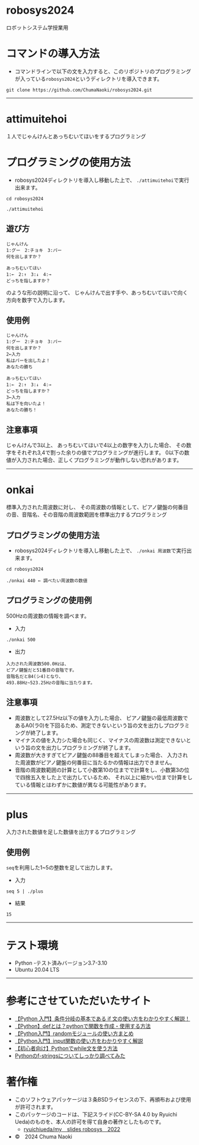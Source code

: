 # robosys2024
ロボットシステム学授業用

# コマンドの導入方法
- コマンドラインで以下の文を入力すると、このリポジトリのプログラミングが入っている`robosys2024`というディレクトリを導入できます。
```
git clone https://github.com/ChumaNaoki/robosys2024.git
```

****

# attimuitehoi
１人でじゃんけんとあっちむいてほいをするプログラミング

# プログラミングの使用方法
- robosys2024ディレクトリを導入し移動した上で、
`./attimuitehoi`で実行出来ます。

```
cd robosys2024
```
```
./attimuitehoi
```

## 遊び方
```
じゃんけん
1:グー　2:チョキ　3:パー
何を出しますか？
```
```
あっちむいてほい
1:←　2:↑　3:↓　4:→
どっちを指しますか？
```
のような形の説明に沿って、
じゃんけんで出す手や、あっちむいてほいで向く方向を数字で入力します。

## 使用例
```
じゃんけん
1:グー　2:チョキ　3:パー
何を出しますか？
2←入力
私はパーを出したよ！
あなたの勝ち

あっちむいてほい
1:←　2:↑　3:↓　4:→
どっちを指しますか？
3←入力
私は下を向いたよ！
あなたの勝ち！
```
## 注意事項
じゃんけんで3以上、
あっちむいてほいで4以上の数字を入力した場合、
その数字をそれぞれ3,4で割った余りの値でプログラミングが進行します。
0以下の数値が入力された場合、正しくプログラミングが動作しない恐れがあります。

***
# onkai
標準入力された周波数に対し、
その周波数の情報として、ピアノ鍵盤の何番目の音、音階名、その音階の周波数範囲を標準出力するプログラミング

## プログラミングの使用方法
- robosys2024ディレクトリを導入し移動した上で、
`./onkai 周波数`で実行出来ます。

```
cd robosys2024
```
```
./onkai 440 ← 調べたい周波数の数値
```

## プログラミングの使用例
500Hzの周波数の情報を調べます。
- 入力
```
./onkai 500
```
- 出力
```
入力された周波数500.0Hzは、
ピアノ鍵盤だと51番目の音階です。
音階名だとB4(シ4)となり、
493.88Hz~523.25Hzの音階に当たります。
```

## 注意事項
- 周波数として27.5Hz以下の値を入力した場合、
ピアノ鍵盤の最低周波数であるA0(ラ0)を下回るため、測定できないという旨の文を出力しプログラミングが終了します。
- マイナスの値を入力シた場合も同じく、マイナスの周波数は測定できないという旨の文を出力しプログラミングが終了します。
- 周波数が大きすぎてピアノ鍵盤の88番目を超えてしまった場合、
入力された周波数がピアノ鍵盤の何番目に当たるかの情報は出力できません。
- 音階の周波数範囲の計算として小数第10の位までで計算をし、小数第3の位で四捨五入をした上で出力しているため、
それ以上に細かい位まで計算をしている情報とはわずかに数値が異なる可能性があります。

***
# plus
入力された数値を足した数値を出力するプログラミング

## 使用例
`seq`を利用した1~5の整数を足して出力します。
- 入力
```
seq 5 | ./plus
```
- 結果
```
15
```

***

# テスト環境
- Python
    -テスト済みバージョン3.7-3.10 
- Ubuntu 20.04 LTS

***
# 参考にさせていただいたサイト
- [【Python 入門】条件分岐の基本である if 文の使い方をわかりやすく解説！](https://www.kikagaku.co.jp/kikagaku-blog/python-if-else-elif/)
- [【Python】defとは？pythonで関数を作成・使用する方法](https://ungifted.tech/blog/python-def/)
- [【Python入門】randomモジュールの使い方まとめ](https://www.sejuku.net/blog/20915)
- [【Python入門】input関数の使い方をわかりやすく解説](https://www.sejuku.net/blog/23823)
- [【初心者向け】Pythonでwhile文を使う方法](https://techplay.jp/column/610)
- [Pythonのf-stringsについてしっかり調べてみた](https://qiita.com/simonritchie/items/74f544944ee11a226613)

# 著作権
- このソフトウェアパッケージは３条BSDライセンスの下、再頒布および使用が許可されます。
- このパッケージのコードは、下記スライド(CC-BY-SA 4.0 by Ryuichi Ueda)のものを、本人の許可を得て自身の著作としたものです。
    - [ryuichiueda/my＿slides robosys＿2022](https://github.com/ryuichiueda/my_slides/tree/master/robosys_2022)
- ©　2024 Chuma Naoki

